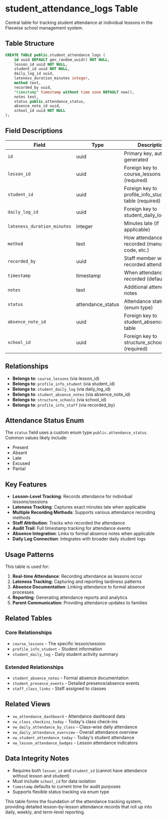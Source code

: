 # student_attendance_logs Table

Central table for tracking student attendance at individual lessons in the Flexwise school management system.

## Table Structure

```sql
CREATE TABLE public.student_attendance_logs (
    id uuid DEFAULT gen_random_uuid() NOT NULL,
    lesson_id uuid NOT NULL,
    student_id uuid NOT NULL,
    daily_log_id uuid,
    lateness_duration_minutes integer,
    method text,
    recorded_by uuid,
    "timestamp" timestamp without time zone DEFAULT now(),
    notes text,
    status public.attendance_status,
    absence_note_id uuid,
    school_id uuid NOT NULL
);
```

## Field Descriptions

| Field | Type | Description |
|-------|------|-------------|
| `id` | uuid | Primary key, auto-generated |
| `lesson_id` | uuid | Foreign key to course_lessons table (required) |
| `student_id` | uuid | Foreign key to profile_info_student table (required) |
| `daily_log_id` | uuid | Foreign key to student_daily_log table |
| `lateness_duration_minutes` | integer | Minutes late (if applicable) |
| `method` | text | How attendance was recorded (manual, QR code, etc.) |
| `recorded_by` | uuid | Staff member who recorded attendance |
| `timestamp` | timestamp | When attendance was recorded (default: now) |
| `notes` | text | Additional attendance notes |
| `status` | attendance_status | Attendance status (enum type) |
| `absence_note_id` | uuid | Foreign key to student_absence_notes table |
| `school_id` | uuid | Foreign key to structure_schools table (required) |

## Relationships

- **Belongs to**: `course_lessons` (via lesson_id)
- **Belongs to**: `profile_info_student` (via student_id)  
- **Belongs to**: `student_daily_log` (via daily_log_id)
- **Belongs to**: `student_absence_notes` (via absence_note_id)
- **Belongs to**: `structure_schools` (via school_id)
- **Belongs to**: `profile_info_staff` (via recorded_by)

## Attendance Status Enum

The `status` field uses a custom enum type `public.attendance_status`. Common values likely include:
- Present
- Absent  
- Late
- Excused
- Partial

## Key Features

- **Lesson-Level Tracking**: Records attendance for individual lessons/sessions
- **Lateness Tracking**: Captures exact minutes late when applicable
- **Multiple Recording Methods**: Supports various attendance recording methods
- **Staff Attribution**: Tracks who recorded the attendance
- **Audit Trail**: Full timestamp tracking for attendance events
- **Absence Integration**: Links to formal absence notes when applicable
- **Daily Log Connection**: Integrates with broader daily student logs

## Usage Patterns

This table is used for:

1. **Real-time Attendance**: Recording attendance as lessons occur
2. **Lateness Tracking**: Capturing and reporting tardiness patterns
3. **Absence Documentation**: Linking attendance to formal absence processes
4. **Reporting**: Generating attendance reports and analytics
5. **Parent Communication**: Providing attendance updates to families

## Related Tables

### Core Relationships
- `course_lessons` - The specific lesson/session
- `profile_info_student` - Student information
- `student_daily_log` - Daily student activity summary

### Extended Relationships
- `student_absence_notes` - Formal absence documentation
- `student_presence_events` - Detailed presence/absence events
- `staff_class_links` - Staff assigned to classes

## Related Views

- `vw_attendance_dashboard` - Attendance dashboard data
- `vw_class_checkins_today` - Today's class check-ins
- `vw_daily_attendance_by_class` - Class-wise daily attendance
- `vw_daily_attendance_overview` - Overall attendance overview
- `vw_student_attendance_today` - Today's student attendance
- `vw_lesson_attendance_badges` - Lesson attendance indicators

## Data Integrity Notes

- Requires both `lesson_id` and `student_id` (cannot have attendance without lesson and student)
- Must include `school_id` for data isolation
- `timestamp` defaults to current time for audit purposes
- Supports flexible status tracking via enum type

This table forms the foundation of the attendance tracking system, providing detailed lesson-by-lesson attendance records that roll up into daily, weekly, and term-level reporting.